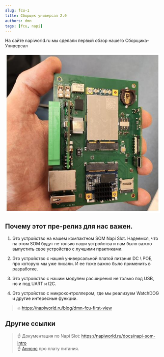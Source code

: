 ```yaml
---
slug: fcu-1
title: Сборщик универсал 2.0
authors: dmn
tags: [fcu, napi]
---
```


На сайте napiworld.ru мы сделали первый обзор нашего Сборщика-Универсал

![](img/fcu4-4.jpg)


## Почему этот пре-релиз для нас важен.

1. Это устройство на нашем компактном SOM Napi Slot. Надеемся, что на этом SOM будут не только наши устройства и нам было важно выпустить свое устройство с лучшими практиками.

2. Это устройство с нашей универсальной платой питания DC \ POE, про которую мы уже писали. И ее тоже важно было применить в разработке.

3. Это устройство с нашим модулем расширения не только под USB, но и под UART и  I2C.

4. Это устройство c микроконтроллером, где мы реализуем WatchDOG и другие интересные функции.

>:fire: https://napiworld.ru/blog/dmn-fcu-first-view

## Другие ссылки

>:point_up: Документация по Napi Slot: https://napiworld.ru/docs/napi-som-intro \
>:point_up: [Аннонс](/blog/power-plate) про плату питания.
